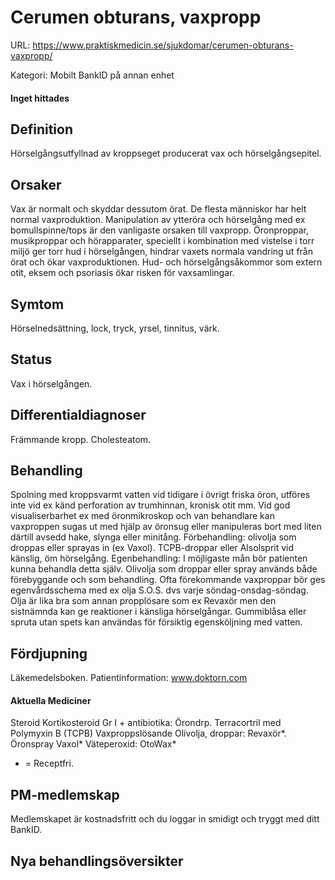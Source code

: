 # Cerumen obturans, vaxpropp

URL: https://www.praktiskmedicin.se/sjukdomar/cerumen-obturans-vaxpropp/



Kategori: Mobilt BankID på annan enhet

#### Inget hittades

## Definition

Hörselgångsutfyllnad av kroppseget producerat vax och hörselgångsepitel.

## Orsaker

Vax är normalt och skyddar dessutom örat. De flesta människor har helt normal vaxproduktion. Manipulation av ytteröra och hörselgång med ex bomullspinne/tops är den vanligaste orsaken till vaxpropp. Öronproppar, musikproppar och hörapparater, speciellt i kombination med vistelse i torr miljö ger torr hud i hörselgången, hindrar vaxets normala vandring ut från örat och ökar vaxproduktionen. Hud- och hörselgångsåkommor som extern otit, eksem och psoriasis ökar risken för vaxsamlingar.

## Symtom

Hörselnedsättning, lock, tryck, yrsel, tinnitus, värk.

## Status

Vax i hörselgången.

## Differentialdiagnoser

Främmande kropp. Cholesteatom.

## Behandling

Spolning med kroppsvarmt vatten vid tidigare i övrigt friska öron, utföres inte vid ex känd perforation av trumhinnan, kronisk otit mm. Vid god visualiserbarhet ex med öronmikroskop och van behandlare kan vaxproppen sugas ut med hjälp av öronsug eller manipuleras bort med liten därtill avsedd hake, slynga eller minitång. Förbehandling: olivolja som droppas eller sprayas in (ex Vaxol). TCPB-droppar eller Alsolsprit vid känslig, öm hörselgång.
Egenbehandling: I möjligaste mån bör patienten kunna behandla detta själv. Olivolja som droppar eller spray används både förebyggande och som behandling. Ofta förekommande vaxproppar bör ges egenvårdsschema med ex olja S.O.S. dvs varje söndag-onsdag-söndag. Olja är lika bra som annan propplösare som ex Revaxör men den sistnämnda kan ge reaktioner i känsliga hörselgångar. Gummiblåsa eller spruta utan spets kan användas för försiktig egensköljning med vatten.

## Fördjupning

Läkemedelsboken.
Patientinformation: www.doktorn.com

#### Aktuella Mediciner

Steroid
Kortikosteroid Gr I + antibiotika: Örondrp. Terracortril med Polymyxin B (TCPB)
Vaxproppslösande
Olivolja, droppar: Revaxör*. Öronspray Vaxol*
Väteperoxid: OtoWax*
* = Receptfri.

## PM-medlemskap

Medlemskapet är kostnadsfritt och du loggar in smidigt och tryggt med ditt BankID.

## Nya behandlingsöversikter

